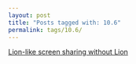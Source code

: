 ```yaml
---
layout: post
title: "Posts tagged with: 10.6"
permalink: tags/10.6/
---
```

[Lion-like screen sharing without Lion](/2011/09/lion-like-screen-sharing-without-lion)
